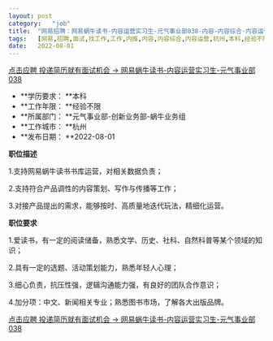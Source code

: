 ```yaml
---
layout:	post
category:	"job"
title:	"网易招聘：网易蜗牛读书-内容运营实习生-元气事业部038-内容-内容综合-内容运营-杭州本科经验不限"
tags:	[网易,招聘,面试,找工作,工作,内推,内容,内容综合,内容运营,杭州,本科,经验不限]
date:	2022-08-01
---
```


[点击应聘 投递简历就有面试机会 ->  网易蜗牛读书-内容运营实习生-元气事业部038](http://mobile.bole.netease.com/bole/boleDetail?id=41916&employeeId=346f03c3cda5f04c&key=all)



- **学历要求： **本科
- **工作年限： **经验不限
- **所属部门： **元气事业部-创新业务部-蜗牛业务组
- **工作城市： **杭州
- **发布日期： **2022-08-01



**职位描述**

1.支持网易蜗牛读书书库运营，对相关数据负责；

2.支持符合产品调性的内容策划、写作与传播等工作；

3.对接产品提出的需求，能够按时、高质量地迭代玩法，精细化运营。



**职位要求**

1.爱读书，有一定的阅读储备，熟悉文学、历史、社科、自然科普等某个领域的知识；

2.具有一定的选题、活动策划能力，熟悉年轻人心理；

3.细心负责，抗压性强，逻辑沟通能力强，有良好的团队合作意识；

4.加分项：中文、新闻相关专业；熟悉图书市场，了解各大出版品牌。





[点击应聘 投递简历就有面试机会 ->  网易蜗牛读书-内容运营实习生-元气事业部038](http://mobile.bole.netease.com/bole/boleDetail?id=41916&employeeId=346f03c3cda5f04c&key=all)